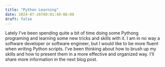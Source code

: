 ```yaml
---
title: "Python Learning"
date: 2024-07-26T00:01:48-06:00
draft: false
---
```


Lately I've been spending quite a bit of time doing some Pythong programing and learning some new tricks and skills with it. I am in no way a software developer or software engineer, but I would like to be more fluent when writing Python scripts. 
I've been thinking about how to brush up my skills and how to present them in a more effective and organized way. 
I'll share more information in the next blog post. 

